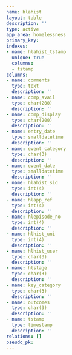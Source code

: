 ```yaml
---
name: hlahist
layout: table
description: ''
type: active
app_area: homelessness
primary_key: 
indexes:
- name: hlahist_tstamp
  unique: true
  columns:
  - tstamp
columns:
- name: comments
  type: text
  description: ''
- name: comp_avail
  type: char(200)
  description: ''
- name: comp_display
  type: char(200)
  description: ''
- name: entry_date
  type: smalldatetime
  description: ''
- name: event_category
  type: char(3)
  description: ''
- name: event_date
  type: smalldatetime
  description: ''
- name: hlahist_sid
  type: int(4)
  description: ''
- name: hlapp_ref
  type: int(4)
  description: ''
- name: hlepisode_no
  type: int(4)
  description: ''
- name: hlhist_uni
  type: int(4)
  description: ''
- name: hlhist_user
  type: char(3)
  description: ''
- name: hlstage
  type: char(3)
  description: ''
- name: key_category
  type: char(3)
  description: ''
- name: outcomes
  type: char(3)
  description: ''
- name: tstamp
  type: timestamp
  description: ''
relations: []
pseudo_pk: 
---
```


